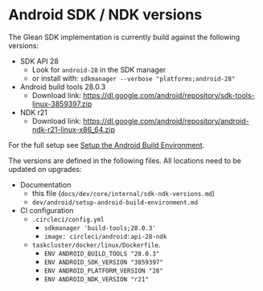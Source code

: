 # Android SDK / NDK versions

The Glean SDK implementation is currently build against the following versions:

* SDK API 28
    * Look for `android-28` in the SDK manager
    * or install with: `sdkmanager --verbose "platforms;android-28"`
* Android build tools 28.0.3
    * Download link: <https://dl.google.com/android/repository/sdk-tools-linux-3859397.zip>
* NDK r21
    * Download link: <https://dl.google.com/android/repository/android-ndk-r21-linux-x86_64.zip>

For the full setup see [Setup the Android Build Environment](setup-android-build-environment.html).

The versions are defined in the following files.
All locations need to be updated on upgrades:

* Documentation
    * this file (`docs/dev/core/internal/sdk-ndk-versions.md`)
    * `dev/android/setup-android-build-environment.md`
* CI configuration
    * `.circleci/config.yml`
        * `sdkmanager 'build-tools;28.0.3'`
        * `image: circleci/android:api-28-ndk`
    * `taskcluster/docker/linux/Dockerfile`.
        * `ENV ANDROID_BUILD_TOOLS "28.0.3"`
        * `ENV ANDROID_SDK_VERSION "3859397"`
        * `ENV ANDROID_PLATFORM_VERSION "28"`
        * `ENV ANDROID_NDK_VERSION "r21"`
